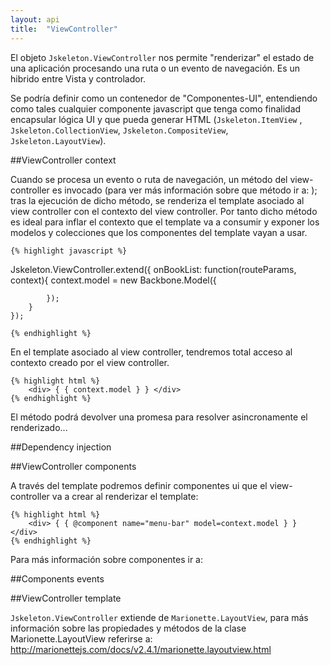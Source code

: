 ```yaml
---
layout: api
title:  "ViewController"
---
```


 El objeto `Jskeleton.ViewController` nos permite "renderizar" el estado de una aplicación procesando una ruta o un evento de navegación. Es un hibrido entre Vista y controlador. 

 Se podría definir como un contenedor de "Componentes-UI", entendiendo como tales cualquier componente javascript que tenga como finalidad encapsular lógica UI y que pueda generar HTML (`Jskeleton.ItemView` , `Jskeleton.CollectionView`, `Jskeleton.CompositeView`, `Jskeleton.LayoutView`).

##ViewController context

Cuando se procesa un evento o ruta de navegación, un método del view-controller es invocado (para ver más información sobre que método ir a: ); tras la ejecución de dicho método, se renderiza el template asociado al view controller con el contexto del view controller. Por tanto dicho método es ideal para inflar el contexto que el template va a consumir y exponer los modelos y colecciones que los componentes del template vayan a usar.

    {% highlight javascript %}

   Jskeleton.ViewController.extend({
        onBookList: function(routeParams, context){
            context.model = new Backbone.Model({

            });
        }
    });

    {% endhighlight %}

En el template asociado al view controller, tendremos total acceso al contexto creado por el view controller.

    {% highlight html %}
        <div> { { context.model } } </div>
    {% endhighlight %}

El método podrá devolver una promesa para resolver asincronamente el renderizado... 

##Dependency injection

##ViewController components

A través del template podremos definir componentes ui que el view-controller va a crear al renderizar el template:

    {% highlight html %}
        <div> { { @component name="menu-bar" model=context.model } } </div>
    {% endhighlight %}

Para más información sobre componentes ir a: 

##Components events

##ViewController template




 `Jskeleton.ViewController` extiende de `Marionette.LayoutView`, para más información sobre las propiedades y métodos de la clase Marionette.LayoutView referirse a: http://marionettejs.com/docs/v2.4.1/marionette.layoutview.html
